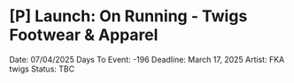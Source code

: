 # [P] Launch: On Running - Twigs Footwear & Apparel

Date: 07/04/2025
Days To Event: -196
Deadline: March 17, 2025
Artist: FKA twigs
Status: TBC